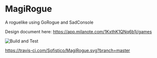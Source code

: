 # MagiRogue
A roguelike using GoRogue and SadConsole

Design document here:
https://app.milanote.com/1KxthK1QNq6b1j/games

![Build and Test](https://github.com/Sofistico/MagiRogue/workflows/Build%20and%20Test/badge.svg)

https://travis-ci.com/Sofistico/MagiRogue.svg?branch=master
